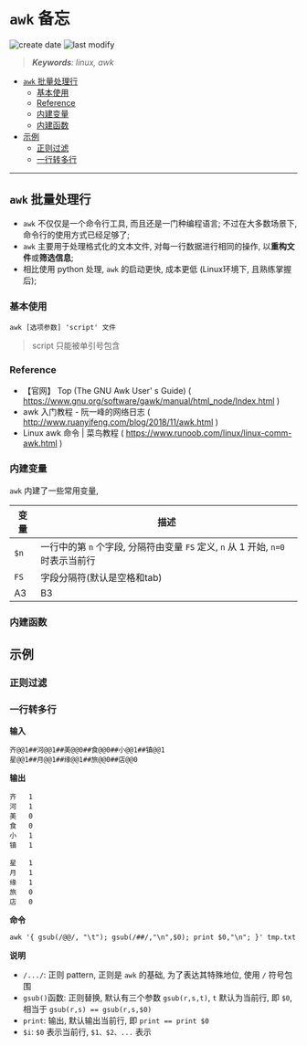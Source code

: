 `awk` 备忘
===
<!--START_SECTION:badge-->
![create date](https://img.shields.io/static/v1?label=create%20date&message=2022-06-xx&label_color=gray&color=lightsteelblue&style=flat-square)
![last modify](https://img.shields.io/static/v1?label=last%20modify&message=2025-08-03%2022%3A42%3A16&label_color=gray&color=thistle&style=flat-square)
<!--END_SECTION:badge-->
<!--info
top: false
draft: false
hidden: false
tags: [linux]
-->

> ***Keywords**: linux, awk*

<!--START_SECTION:paper_title-->
<!--END_SECTION:paper_title-->

<!--START_SECTION:toc-->
- [`awk` 批量处理行](#awk-批量处理行)
    - [基本使用](#基本使用)
    - [Reference](#reference)
    - [内建变量](#内建变量)
    - [内建函数](#内建函数)
- [示例](#示例)
    - [正则过滤](#正则过滤)
    - [一行转多行](#一行转多行)
<!--END_SECTION:toc-->

---

## `awk` 批量处理行
- `awk` 不仅仅是一个命令行工具, 而且还是一门种编程语言; 不过在大多数场景下, 命令行的使用方式已经足够了;
- `awk` 主要用于处理格式化的文本文件, 对每一行数据进行相同的操作, 以**重构文件**或**筛选信息**;
- 相比使用 python 处理, `awk` 的启动更快, 成本更低 (Linux环境下, 且熟练掌握后);

### 基本使用
```shell
awk [选项参数] 'script' 文件
```
> script 只能被单引号包含

### Reference
- 【官网】 Top (The GNU Awk User' s Guide)  ( https://www.gnu.org/software/gawk/manual/html_node/Index.html )
- awk 入门教程 - 阮一峰的网络日志  ( http://www.ruanyifeng.com/blog/2018/11/awk.html )
- Linux awk 命令 | 菜鸟教程  ( https://www.runoob.com/linux/linux-comm-awk.html )


### 内建变量
`awk` 内建了一些常用变量,

| 变量 | 描述                                                                             |
| ---- | -------------------------------------------------------------------------------- |
| `$n` | 一行中的第 `n` 个字段, 分隔符由变量 `FS` 定义, `n` 从 1 开始, `n=0` 时表示当前行 |
| `FS` | 字段分隔符(默认是空格和tab)                                                      |
| A3   | B3                                                                               |


### 内建函数

## 示例

### 正则过滤

### 一行转多行
**输入**
```
齐@@1##河@@1##美@@0##食@@0##小@@1##镇@@1
星@@1##月@@1##缘@@1##旅@@0##店@@0
```

**输出**
```
齐	1
河	1
美	0
食	0
小	1
镇	1

星	1
月	1
缘	1
旅	0
店	0

```

**命令**
```shell
awk '{ gsub(/@@/, "\t"); gsub(/##/,"\n",$0); print $0,"\n"; }' tmp.txt
```

**说明**
- `/.../`: 正则 pattern, 正则是 `awk` 的基础, 为了表达其特殊地位, 使用 `/` 符号包围
- `gsub()`函数: 正则替换, 默认有三个参数 `gsub(r,s,t)`, `t` 默认为当前行, 即 `$0`, 相当于 `gsub(r,s) == gsub(r,s,$0)`
- `print`: 输出, 默认输出当前行, 即 `print == print $0`
- `$i`: `$0` 表示当前行, `$1、$2、...` 表示